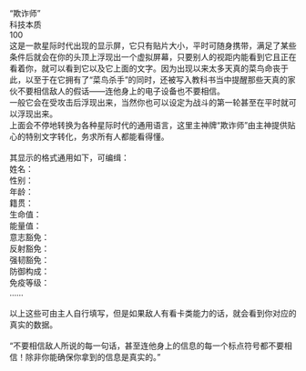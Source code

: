 <title>“欺诈师”显示屏</title>
<meta name="GENERATOR" content="WinCHM">
<meta http-equiv="Content-Type" content="text/html; charset=gb2312">
<br>“欺诈师”
<br>科技本质
<br>100
<br>这是一款星际时代出现的显示屏，它只有贴片大小，平时可随身携带，满足了某些条件后就会在你的头顶上浮现出一个虚拟屏幕，只要别人的视距内能看到它且正在看着你，就可以看到它以及它上面的文字。因为出现以来太多天真的菜鸟命丧于此，以至于在它拥有了“菜鸟杀手”的同时，还被写入教科书当中提醒那些天真的家伙不要相信敌人的假话——连他身上的电子设备也不要相信。
<br>一般它会在受攻击后浮现出来，当然你也可以设定为战斗的第一轮甚至在平时就可以浮现出来。
<br>上面会不停地转换为各种星际时代的通用语言，这里主神牌“欺诈师”由主神提供贴心的特别文字转化，务求所有人都能看得懂。
<br>
<br>其显示的格式通用如下，可编缉：
<br>姓名：
<br>性别：
<br>年龄：
<br>籍贯：
<br>生命值：
<br>能量值：
<br>意志豁免：
<br>反射豁免：
<br>强韧豁免：
<br>防御构成：
<br>免疫等级：
<br>……
<br>
<br>以上这些可由主人自行填写，但是如果敌人有看卡类能力的话，就会看到你对应的真实的数据。
<br>
<br>“不要相信敌人所说的每一句话，甚至连他身上的信息的每一个标点符号都不要相信！除非你能确保你拿到的信息是真实的。”